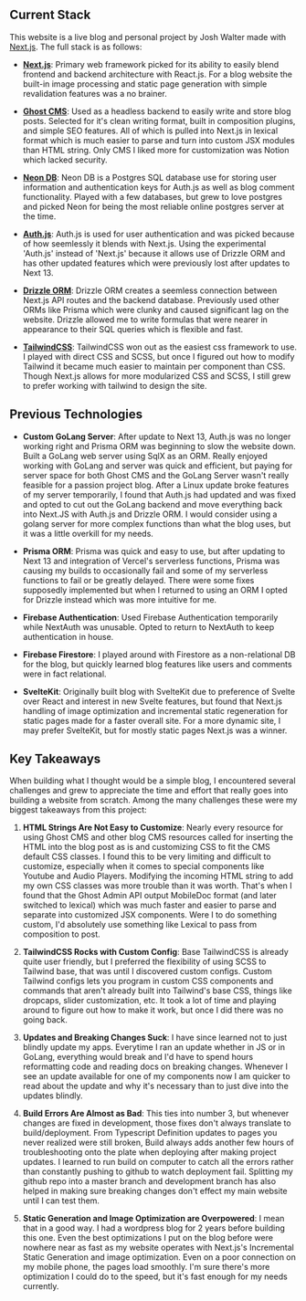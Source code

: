 ## Current Stack

This website is a live blog and personal project by Josh Walter made with [Next.js](https://nextjs.org/). The full stack is as follows:

- **[Next.js](https://nextjs.org/)**: Primary web framework picked for its ability to easily blend frontend and backend architecture with React.js. For a blog website the built-in image processing and static page generation with simple revalidation features was a no brainer.

- **[Ghost CMS](https://ghost.org/)**: Used as a headless backend to easily write and store blog posts. Selected for it's clean writing format, built in composition plugins, and simple SEO features. All of which is pulled into Next.js in lexical format which is much easier to parse and turn into custom JSX modules than HTML string. Only CMS I liked more for customization was Notion which lacked security.

- **[Neon DB](https://neon.tech/)**: Neon DB is a Postgres SQL database use for storing user information and authentication keys for Auth.js as well as blog comment functionality. Played with a few databases, but grew to love postgres and picked Neon for being the most reliable online postgres server at the time.

- **[Auth.js](https://authjs.dev/)**: Auth.js is used for user authentication and was picked because of how seemlessly it blends with Next.js. Using the experimental 'Auth.js' instead of 'Next.js' because it allows use of Drizzle ORM and has other updated features which were previously lost after updates to Next 13.

- **[Drizzle ORM](https://orm.drizzle.team/)**: Drizzle ORM creates a seemless connection between Next.js API routes and the backend database. Previously used other ORMs like Prisma which were clunky and caused significant lag on the website. Drizzle allowed me to write formulas that were nearer in appearance to their SQL queries which is flexible and fast.

- **[TailwindCSS](https://tailwindcss.com/)**: TailwindCSS won out as the easiest css framework to use. I played with direct CSS and SCSS, but once I figured out how to modify Tailwind it became much easier to maintain per component than CSS. Though Next.js allows for more modularized CSS and SCSS, I still grew to prefer working with tailwind to design the site.

## Previous Technologies

- **Custom GoLang Server**: After update to Next 13, Auth.js was no longer working right and Prisma ORM was beginning to slow the website down. Built a GoLang web server using SqlX as an ORM. Really enjoyed working with GoLang and server was quick and efficient, but paying for server space for both Ghost CMS and the GoLang Server wasn't really feasible for a passion project blog. After a Linux update broke features of my server temporarily, I found that Auth.js had updated and was fixed and opted to cut out the GoLang backend and move everything back into Next.JS with Auth.js and Drizzle ORM. I would consider using a golang server for more complex functions than what the blog uses, but it was a little overkill for my needs.

- **Prisma ORM**: Prisma was quick and easy to use, but after updating to Next 13 and integration of Vercel's serverless functions, Prisma was causing my builds to occasionally fail and some of my serverless functions to fail or be greatly delayed. There were some fixes supposedly implemented but when I returned to using an ORM I opted for Drizzle instead which was more intuitive for me.

- **Firebase Authentication**: Used Firebase Authentication temporarily while NextAuth was unusable. Opted to return to NextAuth to keep authentication in house.

- **Firebase Firestore**: I played around with Firestore as a non-relational DB for the blog, but quickly learned blog features like users and comments were in fact relational.

- **SvelteKit**: Originally built blog with SvelteKit due to preference of Svelte over React and interest in new Svelte features, but found that Next.js handling of image optimization and incremental static regeneration for static pages made for a faster overall site. For a more dynamic site, I may prefer SvelteKit, but for mostly static pages Next.js was a winner.

## Key Takeaways

When building what I thought would be a simple blog, I encountered several challenges and grew to appreciate the time and effort that really goes into building a website from scratch. Among the many challenges these were my biggest takeaways from this project:

1. **HTML Strings Are Not Easy to Customize**: Nearly every resource for using Ghost CMS and other blog CMS resources called for inserting the HTML into the blog post as is and customizing CSS to fit the CMS default CSS classes. I found this to be very limiting and difficult to customize, especially when it comes to special components like Youtube and Audio Players. Modifying the incoming HTML string to add my own CSS classes was more trouble than it was worth. That's when I found that the Ghost Admin API output MobileDoc format (and later switched to lexical) which was much faster and easier to parse and separate into customized JSX components. Were I to do something custom, I'd absolutely use something like Lexical to pass from composition to post.

2. **TailwindCSS Rocks with Custom Config**: Base TailwindCSS is already quite user friendly, but I preferred the flexibility of using SCSS to Tailwind base, that was until I discovered custom configs. Custom Tailwind configs lets you program in custom CSS components and commands that aren't already built into Tailwind's base CSS, things like dropcaps, slider customization, etc. It took a lot of time and playing around to figure out how to make it work, but once I did there was no going back.

3. **Updates and Breaking Changes Suck**: I have since learned not to just blindly update my apps. Everytime I ran an update whether in JS or in GoLang, everything would break and I'd have to spend hours reformatting code and reading docs on breaking changes. Whenever I see an update available for one of my components now I am quicker to read about the update and why it's necessary than to just dive into the updates blindly.

4. **Build Errors Are Almost as Bad**: This ties into number 3, but whenever changes are fixed in development, those fixes don't always translate to build/deployment. From Typescript Definition updates to pages you never realized were still broken, Build always adds another few hours of troubleshooting onto the plate when deploying after making project updates. I learned to run build on computer to catch all the errors rather than constantly pushing to github to watch deployment fail. Splitting my github repo into a master branch and development branch has also helped in making sure breaking changes don't effect my main website until I can test them.

5. **Static Generation and Image Optimization are Overpowered**: I mean that in a good way. I had a wordpress blog for 2 years before building this one. Even the best optimizations I put on the blog before were nowhere near as fast as my website operates with Next.js's Incremental Static Generation and image optimization. Even on a poor connection on my mobile phone, the pages load smoothly. I'm sure there's more optimization I could do to the speed, but it's fast enough for my needs currently.
